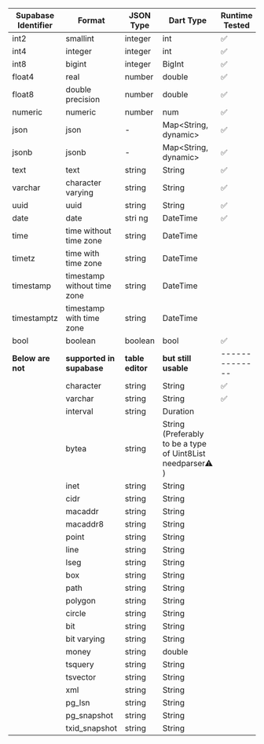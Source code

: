 | Supabase Identifier | Format                      | JSON Type        | Dart Type                                                   | Runtime Tested |
| ------------------- | --------------------------- | ---------------- | ----------------------------------------------------------- | -------------- |
| int2                | smallint                    | integer          | int                                                         | ✅             |
| int4                | integer                     | integer          | int                                                         | ✅             |
| int8                | bigint                      | integer          | BigInt                                                      | ✅             |
| float4              | real                        | number           | double                                                      | ✅             |
| float8              | double precision            | number           | double                                                      | ✅             |
| numeric             | numeric                     | number           | num                                                         | ✅             |
| json                | json                        | -                | Map<String, dynamic>                                        | ✅             |
| jsonb               | jsonb                       | -                | Map<String, dynamic>                                        | ✅             |
| text                | text                        | string           | String                                                      | ✅             |
| varchar             | character varying           | string           | String                                                      | ✅             |
| uuid                | uuid                        | string           | String                                                      | ✅             |
| date                | date                        | stri ng          | DateTime                                                    | ✅             |
| time                | time without time zone      | string           | DateTime                                                    |                |
| timetz              | time with time zone         | string           | DateTime                                                    |                |
| timestamp           | timestamp without time zone | string           | DateTime                                                    |                |
| timestamptz         | timestamp with time zone    | string           | DateTime                                                    |                |
| bool                | boolean                     | boolean          | bool                                                        | ✅             |
| **Below are not**   | **supported in supabase**   | **table editor** | **but still usable**                                        | -------------- |
|                     | character                   | string           | String                                                      | ✅             |
|                     | varchar                     | string           | String                                                      | ✅             |
|                     | interval                    | string           | Duration                                                    |                |
|                     | bytea                       | string           | String (Preferably to be a type of Uint8List needparser⚠ ️) |                |
|                     | inet                        | string           | String                                                      |                |
|                     | cidr                        | string           | String                                                      |                |
|                     | macaddr                     | string           | String                                                      |                |
|                     | macaddr8                    | string           | String                                                      |                |
|                     | point                       | string           | String                                                      |                |
|                     | line                        | string           | String                                                      |                |
|                     | lseg                        | string           | String                                                      |                |
|                     | box                         | string           | String                                                      |                |
|                     | path                        | string           | String                                                      |                |
|                     | polygon                     | string           | String                                                      |                |
|                     | circle                      | string           | String                                                      |                |
|                     | bit                         | string           | String                                                      |                |
|                     | bit varying                 | string           | String                                                      |                |
|                     | money                       | string           | double                                                      |                |
|                     | tsquery                     | string           | String                                                      |                |
|                     | tsvector                    | string           | String                                                      |                |
|                     | xml                         | string           | String                                                      |                |
|                     | pg_lsn                      | string           | String                                                      |                |
|                     | pg_snapshot                 | string           | String                                                      |                |
|                     | txid_snapshot               | string           | String                                                      |                |
